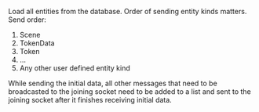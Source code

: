 Load all entities from the database. Order of sending entity kinds matters.
Send order:
1. Scene
2. TokenData
3. Token
4. ...
5. Any other user defined entity kind

While sending the initial data, all other messages that need to be broadcasted to the joining socket need to be added to a list and sent to the joining socket after it finishes receiving initial data.